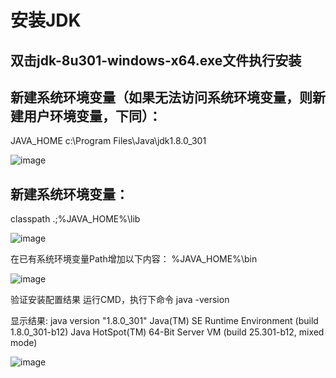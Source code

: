 # 安装JDK

## 双击jdk-8u301-windows-x64.exe文件执行安装

## 新建系统环境变量（如果无法访问系统环境变量，则新建用户环境变量，下同）：
JAVA_HOME
c:\Program Files\Java\jdk1.8.0_301

![image](https://user-images.githubusercontent.com/87031851/128666472-2db07ded-88ef-41b1-8fef-582ccfe08fcf.png)

## 新建系统环境变量：
classpath
.;%JAVA_HOME%\lib

![image](https://user-images.githubusercontent.com/87031851/128666519-1b0d8073-c5d2-4c52-b394-298e173542f3.png)


在已有系统环境变量Path增加以下内容：
%JAVA_HOME%\bin

![image](https://user-images.githubusercontent.com/87031851/128666551-2de1056f-1846-41ee-b559-0bff2efd5ed5.png)




验证安装配置结果
运行CMD，执行下命令
java -version

显示结果:
java version "1.8.0_301"
Java(TM) SE Runtime Environment (build 1.8.0_301-b12)
Java HotSpot(TM) 64-Bit Server VM (build 25.301-b12, mixed mode)

![image](https://user-images.githubusercontent.com/87031851/128666618-2663aaa0-07d7-4c0c-8980-2bd925dd82f8.png)

